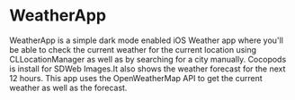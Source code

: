 # WeatherApp

WeatherApp is a simple dark mode enabled iOS Weather app where you'll be able to check the current weather for the current location using CLLocationManager as well as by searching for a city manually. 
Cocopods is install for SDWeb Images.It also shows the weather forecast for the next 12 hours. This app uses the OpenWeatherMap API to get the current weather as well as the forecast.
